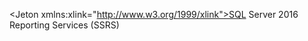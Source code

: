 \<Jeton xmlns:xlink="http://www.w3.org/1999/xlink">SQL Server 2016 Reporting Services (SSRS)</Token>